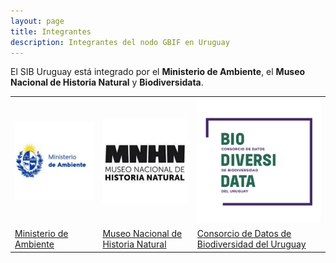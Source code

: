 ```yaml
---
layout: page
title: Integrantes
description: Integrantes del nodo GBIF en Uruguay
---
```


El SIB Uruguay está integrado por el **Ministerio de Ambiente**, el **Museo Nacional de Historia Natural** y **Biodiversidata**.

<table cellspacing="0" cellpadding="0">
  <tr>
    <th class="orga1"><img src="/assets/images/logoMA.png" alt="Avatar" class="profile-pic" style="width:200px"></th>
    <th class="orga2"><img src="/assets/images/logoMNHN.png" alt="Avatar" class="profile-pic" style="width:200px"></th>
    <th class="orga3"><img src="/assets/images/logoBiodiversidata.png" alt="Avatar" class="profile-pic" style="width:200px"></th>
  </tr>
  <tr>
    <td><a href="https://www.gub.uy/ministerio-ambiente/inicio" target="_blank">Ministerio de Ambiente</a></td>
    <td><a href="https://www.mnhn.gub.uy/" target="_blank">Museo Nacional de Historia Natural</a></td>
    <td><a href="https://biodiversidata.org/es/" target="_blank">Consorcio de Datos de Biodiversidad del Uruguay</a></td>
  </tr>
</table>
